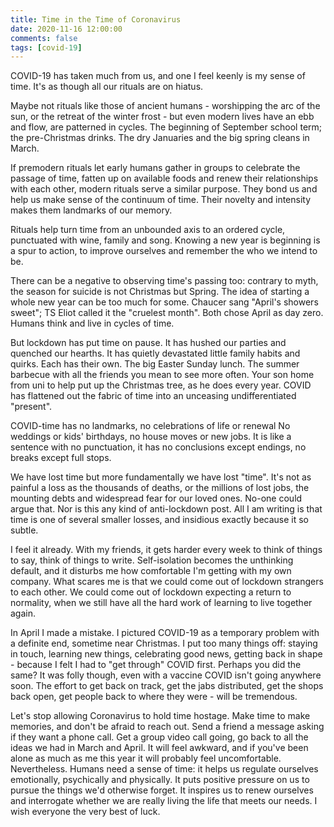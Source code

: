 ```yaml
---
title: Time in the Time of Coronavirus
date: 2020-11-16 12:00:00
comments: false
tags: [covid-19]
---
```


COVID-19 has taken much from us, and one I feel keenly is my sense of time. It's as though all our rituals are on hiatus.

Maybe not rituals like those of ancient humans - worshipping the arc of the sun, or the retreat of the winter frost - but even modern lives have an ebb and flow, are patterned in cycles. The beginning of September school term; the pre-Christmas drinks. The dry Januaries and the big spring cleans in March.

If premodern rituals let early humans gather in groups to celebrate the passage of time, fatten up on available foods and renew their relationships with each other, modern rituals serve a similar purpose. They bond us and help us make sense of the continuum of time. Their novelty and intensity makes them landmarks of our memory.

Rituals help turn time from an unbounded axis to an ordered cycle, punctuated with wine, family and song. Knowing a new year is beginning is a spur to action, to improve ourselves and remember the who we intend to be.

There can be a negative to observing time's passing too: contrary to myth, the season for suicide is not Christmas but Spring. The idea of starting a whole new year can be too much for some. Chaucer sang "April's showers sweet"; TS Eliot called it the "cruelest month". Both chose April as day zero. Humans think and live in cycles of time.

But lockdown has put time on pause. It has hushed our parties and quenched our hearths. It has quietly devastated little family habits and quirks. Each has their own. The big Easter Sunday lunch. The summer barbecue with all the friends you mean to see more often. Your son home from uni to help put up the Christmas tree, as he does every year. COVID has flattened out the fabric of time into an unceasing undifferentiated "present".

COVID-time has no landmarks, no celebrations of life or renewal No weddings or kids' birthdays, no house moves or new jobs. It is like a sentence with no punctuation, it has no conclusions except endings, no breaks except full stops.

We have lost time but more fundamentally we have lost "time". It's not as painful a loss as the thousands of deaths, or the millions of lost jobs, the mounting debts and widespread fear for our loved ones. No-one could argue that. Nor is this any kind of anti-lockdown post. All I am writing is that time is one of several smaller losses, and insidious exactly because it so subtle.

I feel it already. With my friends, it gets harder every week to think of things to say, think of things to write. Self-isolation becomes the unthinking default, and it disturbs me how comfortable I'm getting with my own company. What scares me is that we could come out of lockdown strangers to each other. We could come out of lockdown expecting a return to normality, when we still have all the hard work of learning to live together again.

In April I made a mistake. I pictured COVID-19 as a temporary problem with a definite end, sometime near Christmas. I put too many things off: staying in touch, learning new things, celebrating good news, getting back in shape - because I felt I had to "get through" COVID first. Perhaps you did the same? It was folly though, even with a vaccine COVID isn't going anywhere soon. The effort to get back on track, get the jabs distributed, get the shops back open, get people back to where they were - will be tremendous.

Let's stop allowing Coronavirus to hold time hostage. Make time to make memories, and don't be afraid to reach out. Send a friend a message asking if they want a phone call. Get a group video call going, go back to all the ideas we had in March and April. It will feel awkward, and if you've been alone as much as me this year it will probably feel uncomfortable. Nevertheless. Humans need a sense of time: it helps us regulate ourselves emotionally, psychically and physically. It puts positive pressure on us to pursue the things we'd otherwise forget. It inspires us to renew ourselves and interrogate whether we are really living the life that meets our needs. I wish everyone the very best of luck.
